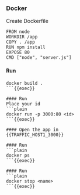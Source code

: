 ### Docker

Create Dockerfile
```
FROM node
WORKDIR /app
COPY . /app
RUN npm install
EXPOSE 80
CMD ["node", "server.js"]
```

#### Run
```plain
docker build .
```{{exec}}

#### Run
Place your id
```plain
docker run -p 3000:80 <id>
```{{exec}}

#### Open the app in 
{{TRAFFIC_HOST1_3000}}

#### Run
```plain
docker ps
```{{exec}}

#### Run
```plain
docker stop <name>
```{{exec}}


